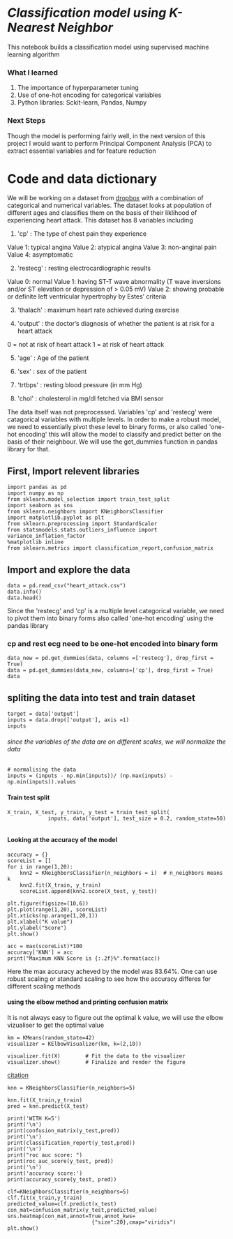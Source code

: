 # *Classification model using K-Nearest Neighbor*

This notebook builds a classification model using supervised machine learning algorithm

### What I learned 
1. The importance of hyperparameter tuning 
2. Use of one-hot encoding for categorical variables
3. Python libraries: Sckit-learn, Pandas, Numpy

### Next Steps

Though the model is performing fairly well, in the next version of this project I would want to perform Principal Component Analysis (PCA) to extract essential variables and for feature reduction 

# Code and data dictionary 
We will be working on a dataset from [dropbox](https://www.dropbox.com/s/aohbr6yb9ifmc8w/heart_attack.csv?dl=1) with a combination of categorical and numerical variables. The dataset looks at population of different ages and classifies them on the basis of their liklihood of experiencing heart attack. This dataset has 8 variables including 

1. 'cp' : The type of chest pain they experience 

Value 1: typical angina
Value 2: atypical angina
Value 3: non-anginal pain
Value 4: asymptomatic

2. 'restecg' : resting electrocardiographic results

Value 0: normal
Value 1: having ST-T wave abnormality (T wave inversions and/or ST elevation or depression of > 0.05 mV)
Value 2: showing probable or definite left ventricular hypertrophy by Estes’ criteria

3. 'thalach' : maximum heart rate achieved during exercise

4. 'output' : the doctor’s diagnosis of whether the patient is at risk for a heart attack

0 = not at risk of heart attack
1 = at risk of heart attack

5. 'age' : Age of the patient 

6. 'sex' : sex of the patient 

7. 'trtbps' : resting blood pressure (in mm Hg)

8. 'chol' : cholesterol in mg/dl fetched via BMI sensor

The data itself was not preprocessed. Variables 'cp' and 'restecg' were catagorical variables with multiple levels. In order to make a robust model, we need to essentially pivot these level to binary forms, or also called 'one-hot encoding' this will allow the model to classify and predict better on the basis of their neighbour. We will use the get_dummies function in pandas library for that. 

## First, Import relevent libraries 
```
import pandas as pd
import numpy as np
from sklearn.model_selection import train_test_split
import seaborn as sns
from sklearn.neighbors import KNeighborsClassifier
import matplotlib.pyplot as plt 
from sklearn.preprocessing import StandardScaler
from statsmodels.stats.outliers_influence import variance_inflation_factor
%matplotlib inline
from sklearn.metrics import classification_report,confusion_matrix
```

## Import and explore the data 
```
data = pd.read_csv("heart_attack.csv")
data.info()
data.head()
```

Since the 'restecg' and 'cp' is a multiple level categorical variable, we need to pivot them into binary forms also called 'one-hot encoding' using the pandas library 

### cp and rest ecg need to be one-hot encoded into binary form 
```
data_new = pd.get_dummies(data, columns =['restecg'], drop_first = True)
data = pd.get_dummies(data_new, columns=['cp'], drop_first = True)
data
```

## spliting the data into test and train dataset 
```
target = data['output']
inputs = data.drop(['output'], axis =1)
inputs
```
###### since the variables of the data are on different scales, we will normalize the data 
```
# normalising the data 
inputs = (inputs - np.min(inputs))/ (np.max(inputs) - np.min(inputs)).values
```

#### Train test split 
```
X_train, X_test, y_train, y_test = train_test_split(
             inputs, data['output'], test_size = 0.2, random_state=50)
             
```

#### Looking at the accuracy of the model 
```
accuracy = {}
scoreList = []
for i in range(1,20):
    knn2 = KNeighborsClassifier(n_neighbors = i)  # n_neighbors means k
    knn2.fit(X_train, y_train)
    scoreList.append(knn2.score(X_test, y_test))
    
plt.figure(figsize=(10,6))
plt.plot(range(1,20), scoreList)
plt.xticks(np.arange(1,20,1))
plt.xlabel("K value")
plt.ylabel("Score")
plt.show()

acc = max(scoreList)*100
accuracy['KNN'] = acc
print("Maximum KNN Score is {:.2f}%".format(acc))
```

Here the max accuracy acheved by the model was 83.64%. One can use robust scaling or standard scaling to see how the accuracy differes for different scaling methods

#### using the elbow method and printing confusion matrix 

It is not always easy to figure out the optimal k value, we will use the elbow vizualiser to get the optimal value 

```
km = KMeans(random_state=42)
visualizer = KElbowVisualizer(km, k=(2,10))
 
visualizer.fit(X)        # Fit the data to the visualizer
visualizer.show()        # Finalize and render the figure
```
[citation](https://towardsdatascience.com/elbow-method-is-not-sufficient-to-find-best-k-in-k-means-clustering-fc820da0631d)

```
knn = KNeighborsClassifier(n_neighbors=5)

knn.fit(X_train,y_train)
pred = knn.predict(X_test)

print('WITH K=5')
print('\n')
print(confusion_matrix(y_test,pred))
print('\n')
print(classification_report(y_test,pred))
print('\n')
print("roc auc score: ")
print(roc_auc_score(y_test, pred))
print('\n')
print('accuracy score:')
print(accuracy_score(y_test, pred))

```

```
clf=KNeighborsClassifier(n_neighbors=5)
clf.fit(x_train,y_train)
predicted_value=clf.predict(x_test)
con_mat=confusion_matrix(y_test,predicted_value)
sns.heatmap(con_mat,annot=True,annot_kws= 
                           {"size":20},cmap="viridis")
plt.show()
```
